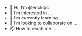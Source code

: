 - 👋 Hi, I’m @ericklpc
- 👀 I’m interested in ...
- 🌱 I’m currently learning ...
- 💞️ I’m looking to collaborate on ...
- 📫 How to reach me ...

<!---
ericklpc/ericklpc is a ✨ special ✨ repository because its `README.md` (this file) appears on your GitHub profile.
You can click the Preview link to take a look at your changes.
--->
